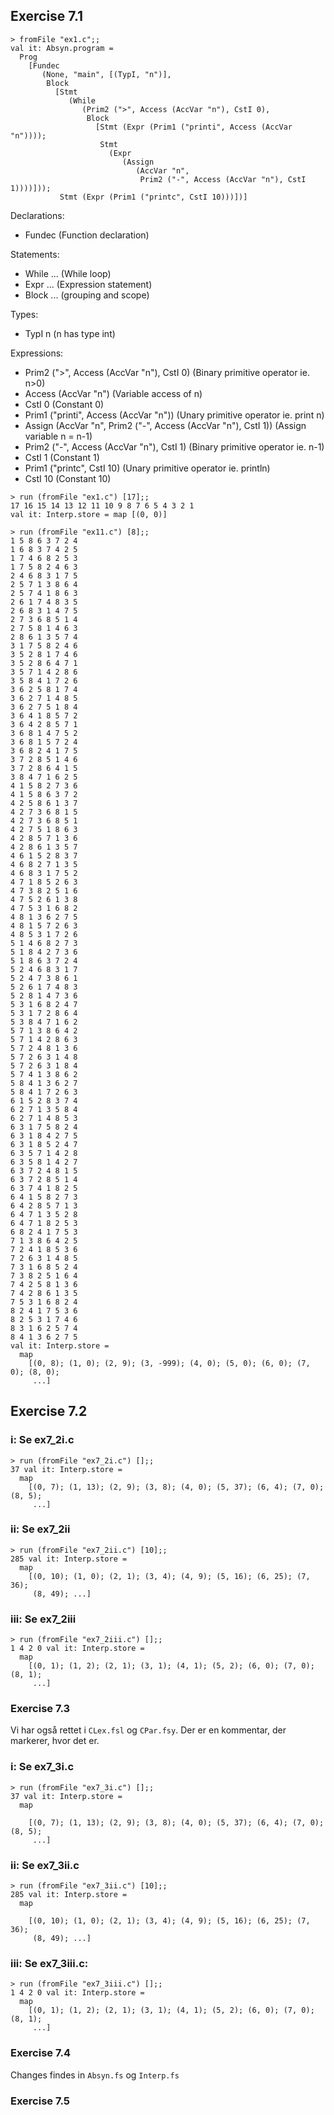 ## Exercise 7.1

```
> fromFile "ex1.c";;
val it: Absyn.program =
  Prog
    [Fundec
       (None, "main", [(TypI, "n")],
        Block
          [Stmt
             (While
                (Prim2 (">", Access (AccVar "n"), CstI 0),
                 Block
                   [Stmt (Expr (Prim1 ("printi", Access (AccVar "n"))));
                    Stmt
                      (Expr
                         (Assign
                            (AccVar "n",
                             Prim2 ("-", Access (AccVar "n"), CstI 1))))]));
           Stmt (Expr (Prim1 ("printc", CstI 10)))])]
```

Declarations:

- Fundec (Function declaration)

Statements:

- While ... (While loop)
- Expr ... (Expression statement)
- Block ... (grouping and scope)

Types:

- TypI n (n has type int)

Expressions:

- Prim2 (">", Access (AccVar "n"), CstI 0) (Binary primitive operator ie. n>0)
- Access (AccVar "n") (Variable access of n)
- CstI 0 (Constant 0)
- Prim1 ("printi", Access (AccVar "n")) (Unary primitive operator ie. print n)
- Assign (AccVar "n", Prim2 ("-", Access (AccVar "n"), CstI 1)) (Assign variable n = n-1)
- Prim2 ("-", Access (AccVar "n"), CstI 1) (Binary primitive operator ie. n-1)
- CstI 1 (Constant 1)
- Prim1 ("printc", CstI 10) (Unary primitive operator ie. println)
- CstI 10 (Constant 10)

```
> run (fromFile "ex1.c") [17];;
17 16 15 14 13 12 11 10 9 8 7 6 5 4 3 2 1
val it: Interp.store = map [(0, 0)]
```

```
> run (fromFile "ex11.c") [8];;
1 5 8 6 3 7 2 4
1 6 8 3 7 4 2 5
1 7 4 6 8 2 5 3
1 7 5 8 2 4 6 3
2 4 6 8 3 1 7 5
2 5 7 1 3 8 6 4
2 5 7 4 1 8 6 3
2 6 1 7 4 8 3 5
2 6 8 3 1 4 7 5
2 7 3 6 8 5 1 4
2 7 5 8 1 4 6 3
2 8 6 1 3 5 7 4
3 1 7 5 8 2 4 6
3 5 2 8 1 7 4 6
3 5 2 8 6 4 7 1
3 5 7 1 4 2 8 6
3 5 8 4 1 7 2 6
3 6 2 5 8 1 7 4
3 6 2 7 1 4 8 5
3 6 2 7 5 1 8 4
3 6 4 1 8 5 7 2
3 6 4 2 8 5 7 1
3 6 8 1 4 7 5 2
3 6 8 1 5 7 2 4
3 6 8 2 4 1 7 5
3 7 2 8 5 1 4 6
3 7 2 8 6 4 1 5
3 8 4 7 1 6 2 5
4 1 5 8 2 7 3 6
4 1 5 8 6 3 7 2
4 2 5 8 6 1 3 7
4 2 7 3 6 8 1 5
4 2 7 3 6 8 5 1
4 2 7 5 1 8 6 3
4 2 8 5 7 1 3 6
4 2 8 6 1 3 5 7
4 6 1 5 2 8 3 7
4 6 8 2 7 1 3 5
4 6 8 3 1 7 5 2
4 7 1 8 5 2 6 3
4 7 3 8 2 5 1 6
4 7 5 2 6 1 3 8
4 7 5 3 1 6 8 2
4 8 1 3 6 2 7 5
4 8 1 5 7 2 6 3
4 8 5 3 1 7 2 6
5 1 4 6 8 2 7 3
5 1 8 4 2 7 3 6
5 1 8 6 3 7 2 4
5 2 4 6 8 3 1 7
5 2 4 7 3 8 6 1
5 2 6 1 7 4 8 3
5 2 8 1 4 7 3 6
5 3 1 6 8 2 4 7
5 3 1 7 2 8 6 4
5 3 8 4 7 1 6 2
5 7 1 3 8 6 4 2
5 7 1 4 2 8 6 3
5 7 2 4 8 1 3 6
5 7 2 6 3 1 4 8
5 7 2 6 3 1 8 4
5 7 4 1 3 8 6 2
5 8 4 1 3 6 2 7
5 8 4 1 7 2 6 3
6 1 5 2 8 3 7 4
6 2 7 1 3 5 8 4
6 2 7 1 4 8 5 3
6 3 1 7 5 8 2 4
6 3 1 8 4 2 7 5
6 3 1 8 5 2 4 7
6 3 5 7 1 4 2 8
6 3 5 8 1 4 2 7
6 3 7 2 4 8 1 5
6 3 7 2 8 5 1 4
6 3 7 4 1 8 2 5
6 4 1 5 8 2 7 3
6 4 2 8 5 7 1 3
6 4 7 1 3 5 2 8
6 4 7 1 8 2 5 3
6 8 2 4 1 7 5 3
7 1 3 8 6 4 2 5
7 2 4 1 8 5 3 6
7 2 6 3 1 4 8 5
7 3 1 6 8 5 2 4
7 3 8 2 5 1 6 4
7 4 2 5 8 1 3 6
7 4 2 8 6 1 3 5
7 5 3 1 6 8 2 4
8 2 4 1 7 5 3 6
8 2 5 3 1 7 4 6
8 3 1 6 2 5 7 4
8 4 1 3 6 2 7 5
val it: Interp.store =
  map
    [(0, 8); (1, 0); (2, 9); (3, -999); (4, 0); (5, 0); (6, 0); (7, 0); (8, 0);
     ...]
```

## Exercise 7.2

### i: Se ex7_2i.c

```
> run (fromFile "ex7_2i.c") [];;
37 val it: Interp.store =
  map
    [(0, 7); (1, 13); (2, 9); (3, 8); (4, 0); (5, 37); (6, 4); (7, 0); (8, 5);
     ...]

```

### ii: Se ex7_2ii

```
> run (fromFile "ex7_2ii.c") [10];;
285 val it: Interp.store =
  map
    [(0, 10); (1, 0); (2, 1); (3, 4); (4, 9); (5, 16); (6, 25); (7, 36);
     (8, 49); ...]
```

### iii: Se ex7_2iii

```
> run (fromFile "ex7_2iii.c") [];;
1 4 2 0 val it: Interp.store =
  map
    [(0, 1); (1, 2); (2, 1); (3, 1); (4, 1); (5, 2); (6, 0); (7, 0); (8, 1);
     ...]
```

### Exercise 7.3

Vi har også rettet i `CLex.fsl` og `CPar.fsy`. Der er en kommentar, der markerer, hvor det er.

### i: Se ex7_3i.c

```
> run (fromFile "ex7_3i.c") [];;
37 val it: Interp.store =
  map

    [(0, 7); (1, 13); (2, 9); (3, 8); (4, 0); (5, 37); (6, 4); (7, 0); (8, 5);
     ...]
```

### ii: Se ex7_3ii.c

```
> run (fromFile "ex7_3ii.c") [10];;
285 val it: Interp.store =
  map

    [(0, 10); (1, 0); (2, 1); (3, 4); (4, 9); (5, 16); (6, 25); (7, 36);
     (8, 49); ...]
```

### iii: Se ex7_3iii.c:

```
> run (fromFile "ex7_3iii.c") [];;
1 4 2 0 val it: Interp.store =
  map
    [(0, 1); (1, 2); (2, 1); (3, 1); (4, 1); (5, 2); (6, 0); (7, 0); (8, 1);
     ...]
```

### Exercise 7.4

Changes findes in `Absyn.fs` og `Interp.fs`

### Exercise 7.5
